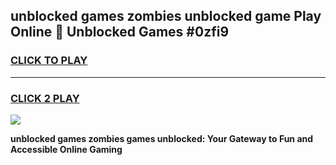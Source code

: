 
## unblocked games zombies unblocked game Play Online 👋 Unblocked Games #0zfi9
<h3>
<a href="https://premium.freeplayer.one?title=unblocked_games_zombies&ref=21F">CLICK TO PLAY</a></h3>
<hr>

<h3>
<a href="https://premium.freeplayer.one?title=unblocked_games_zombies&ref=21F">CLICK 2 PLAY</a>
  
</h3>

<a href="https://premium.freeplayer.one?title=unblocked_games_zombies&ref=21F/"><img src="https://clearcache.store/games.png"></a>


**unblocked games zombies games unblocked: Your Gateway to Fun and Accessible Online Gaming**

